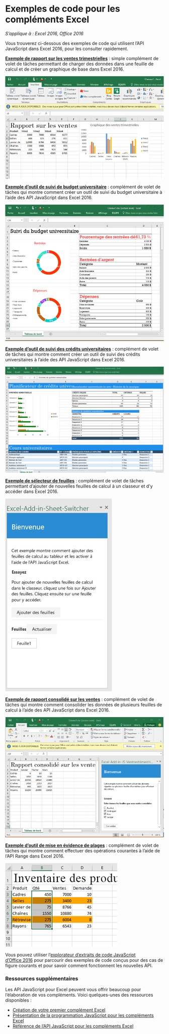 # Exemples de code pour les compléments Excel

_S’applique à : Excel 2016, Office 2016_

Vous trouverez ci-dessous des exemples de code qui utilisent l’API JavaScript dans Excel 2016, pour les consulter rapidement. 

**[Exemple de rapport sur les ventes trimestrielles](https://github.com/OfficeDev/Excel-Add-in-JS-QuarterlySalesReport)** : simple complément de volet de tâches permettant de charger des données dans une feuille de calcul et de créer un graphique de base dans Excel 2016. 

![Exemple de complément de rapport sur les ventes trimestrielles](images/QuarterlySalesReport_report.PNG)

**[Exemple d’outil de suivi de budget universitaire](https://github.com/OfficeDev/Excel-Add-in-JS-CollegeBudgetTracker)** : complément de volet de tâches qui montre comment créer un outil de suivi du budget universitaire à l’aide des API JavaScript dans Excel 2016. 

![Exemple de complément de suivi du budget universitaire](images/CollegeBudgetTracker_tracker.PNG)

**[Exemple d’outil de suivi des crédits universitaires](https://github.com/OfficeDev/Excel-Add-in-JS-CollegeCreditsTracker)** : complément de volet de tâches qui montre comment créer un outil de suivi des crédits universitaires à l’aide des API JavaScript dans Excel 2016. 

![Exemple de complément de suivi des crédits universitaires](images/CollegeCreditsTracker_tracker.PNG)

**[Exemple de sélecteur de feuilles](https://github.com/OfficeDev/Excel-Add-in-JS-SheetSwitcher)** : complément de volet de tâches permettant d’ajouter de nouvelles feuilles de calcul à un classeur et d’y accéder dans Excel 2016. 

![Exemple de complément de sélecteur de feuille](images/SheetSwitcher_taskpane.PNG)

**[Exemple de rapport consolidé sur les ventes](https://github.com/OfficeDev/Excel-Add-in-JS-ConsolidatedSalesReport)** : complément de volet de tâches qui montre comment consolider les données de plusieurs feuilles de calcul à l’aide des API JavaScript dans Excel 2016. 

![Exemple de complément de rapport consolidé sur les ventes](images/ConsolidatedSalesReport_report.PNG)

**[Exemple d’outil de mise en évidence de plages](https://github.com/OfficeDev/Excel-Add-in-JS-RangeHighlighter)** : complément de volet de tâches qui montre comment effectuer des opérations courantes à l’aide de l’API Range dans Excel 2016.

![Exemple de complément de mise en évidence de plages](images/RangeHighlighter_result.PNG)

Vous pouvez utiliser l’[explorateur d’extraits de code JavaScript d’Office 2016](http://officesnippetexplorer.azurewebsites.net/#/snippets/excel) pour parcourir des exemples de code conçus pour des cas de figure courants et pour savoir comment fonctionnent les nouvelles API. 

### Ressources supplémentaires

Les API JavaScript pour Excel peuvent vous offrir beaucoup pour l’élaboration de vos compléments. Voici quelques-unes des ressources disponibles : 

*  [Création de votre premier complément Excel](build-your-first-excel-add-in.md)
*  [Présentation de la programmation JavaScript pour les compléments Excel](excel-add-ins-programming-overview.md)
*  [Référence de l’API JavaScript pour les compléments Excel](excel-add-ins-javascript-reference.md)
